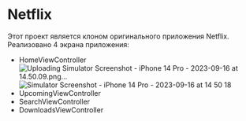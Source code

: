 # Netflix

Этот проект является клоном оригинального приложения Netflix.
Реализовано 4 экрана приложения:
- HomeViewController
  ![Uploading Simulator Screenshot - iPhone 14 Pro - 2023-09-16 at 14.50.09.png…]()
  ![Simulator Screenshot - iPhone 14 Pro - 2023-09-16 at 14 50 18](https://github.com/zabashtina/Netflix/assets/55196717/820a1792-dff1-492e-97e5-c7cdf54ad246)
- UpcomingViewController
- SearchViewController
- DownloadsViewController
